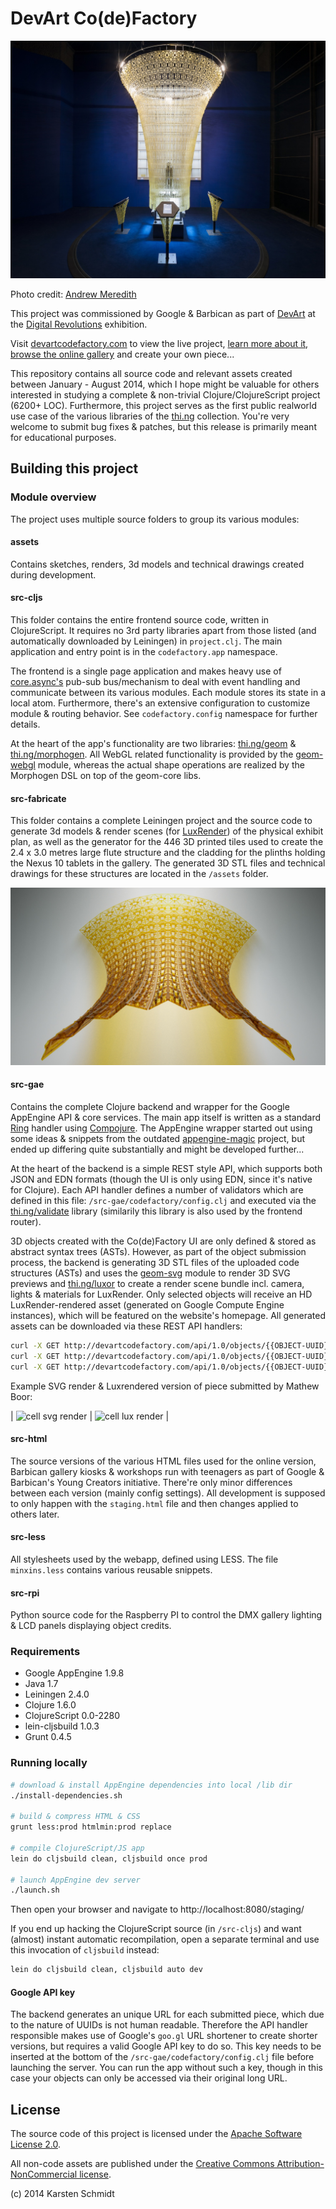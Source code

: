 # DevArt Co(de)Factory

![CodeFactory @ Barbican](assets/codefactory.jpg)

Photo credit: [Andrew Meredith](http://meredithphoto.com)

This project was commissioned by Google & Barbican as part of [DevArt](http://devart.withgoogle.com) at the [Digital Revolutions](http://www.barbican.org.uk/digital-revolution) exhibition.

Visit [devartcodefactory.com](http://devartcodefactory.com) to view the live project, [learn more about it](http://devartcodefactory.com/#/about), [browse the online gallery](http://devartcodefactory.com/#/gallery) and create your own piece...

This repository contains all source code and relevant assets created between January - August 2014, which I hope might be valuable for others interested in studying a complete & non-trivial Clojure/ClojureScript project (6200+ LOC). Furthermore, this project serves as the first public realworld use case of the various libraries of the [thi.ng](http://thi.ng) collection. You're very welcome to submit bug fixes & patches, but this release is primarily meant for educational purposes.

## Building this project

### Module overview

The project uses multiple source folders to group its various modules:

#### assets

Contains sketches, renders, 3d models and technical drawings created during development.

#### src-cljs

This folder contains the entire frontend source code, written in ClojureScript. It requires no 3rd party libraries apart from those listed (and automatically downloaded by Leiningen) in `project.clj`. The main application and entry point is in the `codefactory.app` namespace.

The frontend is a single page application and makes heavy use of [core.async's](https://github.com/clojure/core.async) pub-sub bus/mechanism to deal with event handling and communicate between its various modules. Each module stores its state in a local atom. Furthermore, there's an extensive configuration to customize module & routing behavior. See `codefactory.config` namespace for further details.

At the heart of the app's functionality are two libraries: [thi.ng/geom](http://thi.ng/geom) & [thi.ng/morphogen](http://thi.ng/morphogen). All WebGL related functionality is provided by the [geom-webgl](https://github.com/thi-ng/geom/blob/develop/geom-webgl/src/index.org) module, whereas the actual shape operations are realized by the Morphogen DSL on top of the geom-core libs.

#### src-fabricate

This folder contains a complete Leiningen project and the source code to generate 3d models & render scenes (for [LuxRender](http://luxrender.net)) of the physical exhibit plan, as well as the generator for the 446 3D printed tiles used to create the 2.4 x 3.0 metres large flute structure and the cladding for the plinths holding the Nexus 10 tablets in the gallery. The generated 3D STL files and technical drawings for these structures are located in the `/assets` folder.

![structure render](assets/renders/20140415-panels-1290spp.jpg)

#### src-gae

Contains the complete Clojure backend and wrapper for the Google AppEngine API & core services. The main app itself is written as a standard [Ring](https://github.com/ring-clojure/ring) handler using [Compojure](https://github.com/weavejester/compojure). The AppEngine wrapper started out using some ideas & snippets from the outdated [appengine-magic](https://github.com/gcv/appengine-magic) project, but ended up differing quite substantially and might be developed further...

At the heart of the backend is a simple REST style API, which supports both JSON and EDN formats (though the UI is only using EDN, since it's native for Clojure). Each API handler defines a number of validators which are defined in this file: `/src-gae/codefactory/config.clj` and executed via the [thi.ng/validate](http://thi.ng/validate) library (similarily this library is also used by the frontend router).

3D objects created with the Co(de)Factory UI are only defined & stored as abstract syntax trees (ASTs). However, as part of the object submission process, the backend is generating 3D STL files of the uploaded code structures (ASTs) and uses the [geom-svg](https://github.com/thi-ng/geom/blob/develop/geom-svg/src/index.org) module to render 3D SVG previews and [thi.ng/luxor](http://thi.ng/luxor) to create a render scene bundle incl. camera, lights & materials for LuxRender. Only selected objects will receive an HD LuxRender-rendered asset (generated on Google Compute Engine instances), which will be featured on the website's homepage. All generated assets can be downloaded via these REST API handlers:

```bash
curl -X GET http://devartcodefactory.com/api/1.0/objects/{{OBJECT-UUID}}/stl > foo.stl
curl -X GET http://devartcodefactory.com/api/1.0/objects/{{OBJECT-UUID}}/preview > foo.svg
curl -X GET http://devartcodefactory.com/api/1.0/objects/{{OBJECT-UUID}}/lux > foo.zip
```

Example SVG render & Luxrendered version of piece submitted by Mathew Boor:

| ![cell svg render](http://media.devartcodefactory.com/objects/caf9c405-6960-41b2-b83c-a04ef7057bf6/caf9c405-6960-41b2-b83c-a04ef7057bf6-480.svg) | ![cell lux render](http://media.devartcodefactory.com/objects/caf9c405-6960-41b2-b83c-a04ef7057bf6/caf9c405-6960-41b2-b83c-a04ef7057bf6-480.jpg) |

#### src-html

The source versions of the various HTML files used for the online version, Barbican gallery kiosks & workshops run with teenagers as part of Google & Barbican's Young Creators initiative. There're only minor differences between each version (mainly config settings). All development is supposed to only happen with the `staging.html` file and then changes applied to others later.

#### src-less

All stylesheets used by the webapp, defined using LESS. The file `minxins.less` contains various reusable snippets.

#### src-rpi

Python source code for the Raspberry PI to control the DMX gallery lighting & LCD panels displaying object credits.

### Requirements

* Google AppEngine 1.9.8
* Java 1.7
* Leiningen 2.4.0
* Clojure 1.6.0
* ClojureScript 0.0-2280
* lein-cljsbuild 1.0.3
* Grunt 0.4.5

### Running locally

```bash
# download & install AppEngine dependencies into local /lib dir
./install-dependencies.sh

# build & compress HTML & CSS
grunt less:prod htmlmin:prod replace

# compile ClojureScript/JS app
lein do cljsbuild clean, cljsbuild once prod

# launch AppEngine dev server
./launch.sh
```

Then open your browser and navigate to http://localhost:8080/staging/

If you end up hacking the ClojureScript source (in `/src-cljs`) and want (almost) instant automatic recompilation, open a separate terminal and use this invocation of `cljsbuild` instead:

```bash
lein do cljsbuild clean, cljsbuild auto dev
```

#### Google API key

The backend generates an unique URL for each submitted piece, which due to the nature of UUIDs is not human readable. Therefore the API handler responsible makes use of Google's `goo.gl` URL shortener to create shorter versions, but requires a valid Google API key to do so. This key needs to be inserted at the bottom of the `/src-gae/codefactory/config.clj` file before launching the server. You can run the app without such a key, though in this case your objects can only be accessed via their original long URL.

## License

The source code of this project is licensed under the [Apache Software License 2.0](http://www.apache.org/licenses/LICENSE-2.0).

All non-code assets are published under the [Creative Commons Attribution-NonCommercial license](http://creativecommons.org/licenses/by-nc/4.0).

(c) 2014 Karsten Schmidt
